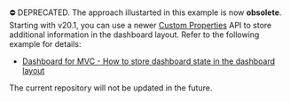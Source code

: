 ⛔ DEPRECATED. The approach illustarted in this example is now **obsolete**. Starting with v20.1, you can use a newer [Custom Properties](https://docs.devexpress.com/Dashboard/401702/web-dashboard/ui-elements-and-customization/create-custom-properties) API to store additional information in the dashboard layout. Refer to the following example for details: 

- [Dashboard for MVC - How to store dashboard state in the dashboard layout](https://github.com/DevExpress-Examples/mvc-dashboard-custom-properties-state)

The current repository will not be updated in the future.
